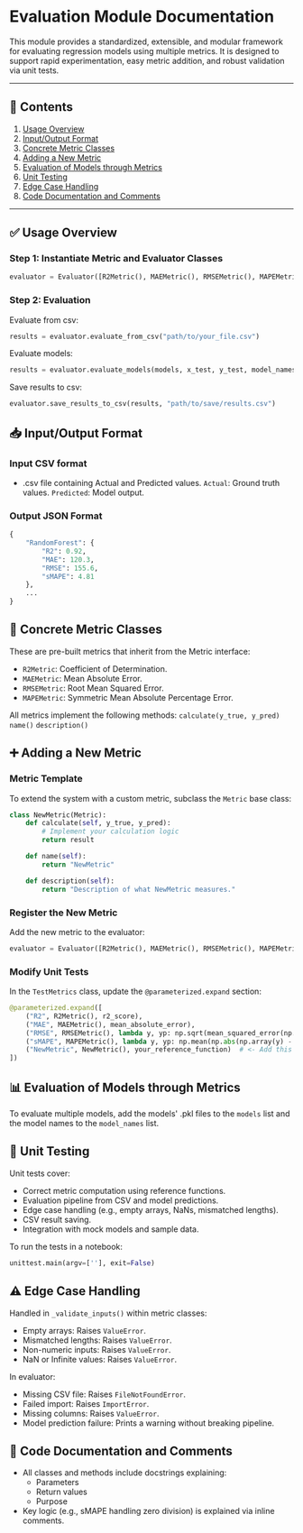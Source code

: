 # Evaluation Module Documentation

This module provides a standardized, extensible, and modular framework for evaluating regression models using multiple metrics. It is designed to support rapid experimentation, easy metric addition, and robust validation via unit tests.

---

## 📌 Contents

1. [Usage Overview](#usage-overview)
2. [Input/Output Format](#inputoutput-format)
3. [Concrete Metric Classes](#concrete-metric-classes)
4. [Adding a New Metric](#adding-a-new-metric)
5. [Evaluation of Models through Metrics](#evaluation-of-models-through-metrics)
6. [Unit Testing](#unit-testing)
7. [Edge Case Handling](#edge-case-handling)
8. [Code Documentation and Comments](#code-documentation-and-comments)

---

## ✅ Usage Overview

### Step 1: Instantiate Metric and Evaluator Classes

```python
evaluator = Evaluator([R2Metric(), MAEMetric(), RMSEMetric(), MAPEMetric()])
```

### Step 2: Evaluation

Evaluate from csv:
```python
results = evaluator.evaluate_from_csv("path/to/your_file.csv")
```

Evaluate models:
```python
results = evaluator.evaluate_models(models, x_test, y_test, model_names)
```

Save results to csv:
```python
evaluator.save_results_to_csv(results, "path/to/save/results.csv")
```

## 📥 Input/Output Format

### Input CSV format
- .csv file containing Actual and Predicted values.
`Actual`: Ground truth values.
`Predicted`: Model output.

### Output JSON Format
```python
{
    "RandomForest": {
        "R2": 0.92,
        "MAE": 120.3,
        "RMSE": 155.6,
        "sMAPE": 4.81
    },
    ...
}
```

## 🔢 Concrete Metric Classes

These are pre-built metrics that inherit from the Metric interface:
- `R2Metric`: Coefficient of Determination.
- `MAEMetric`: Mean Absolute Error.
- `RMSEMetric`: Root Mean Squared Error.
- `MAPEMetric`: Symmetric Mean Absolute Percentage Error.

All metrics implement the following methods:
`calculate(y_true, y_pred)`
`name()`
`description()`

## ➕ Adding a New Metric

### Metric Template

To extend the system with a custom metric, subclass the `Metric` base class:
```python
class NewMetric(Metric):
    def calculate(self, y_true, y_pred):
        # Implement your calculation logic
        return result

    def name(self):
        return "NewMetric"

    def description(self):
        return "Description of what NewMetric measures."
```

### Register the New Metric

Add the new metric to the evaluator:
```python
evaluator = Evaluator([R2Metric(), MAEMetric(), RMSEMetric(), MAPEMetric(), NewMetric()])
```

### Modify Unit Tests

In the `TestMetrics` class, update the `@parameterized.expand` section:
```python
@parameterized.expand([
    ("R2", R2Metric(), r2_score),
    ("MAE", MAEMetric(), mean_absolute_error),
    ("RMSE", RMSEMetric(), lambda y, yp: np.sqrt(mean_squared_error(np.array(y), np.array(yp)))),
    ("sMAPE", MAPEMetric(), lambda y, yp: np.mean(np.abs(np.array(y) - np.array(yp)) / (np.abs(np.array(y)) + np.abs(np.array(yp)) + 1e-10) * 100)),
    ("NewMetric", NewMetric(), your_reference_function)  # <- Add this
])
```

## 📊 Evaluation of Models through Metrics

To evaluate multiple models, add the models' .pkl files to the `models` list and the model names to the `model_names` list.

## 🧪 Unit Testing

Unit tests cover:
- Correct metric computation using reference functions.
- Evaluation pipeline from CSV and model predictions.
- Edge case handling (e.g., empty arrays, NaNs, mismatched lengths).
- CSV result saving.
- Integration with mock models and sample data.

To run the tests in a notebook:
```python
unittest.main(argv=[''], exit=False)
```

## ⚠ Edge Case Handling

Handled in `_validate_inputs()` within metric classes:
- Empty arrays: Raises `ValueError`.
- Mismatched lengths: Raises `ValueError`.
- Non-numeric inputs: Raises `ValueError`.
- NaN or Infinite values: Raises `ValueError`.

In evaluator:
- Missing CSV file: Raises `FileNotFoundError`.
- Failed import: Raises `ImportError`.
- Missing columns: Raises `ValueError`.
- Model prediction failure: Prints a warning without breaking pipeline.

## 🧾 Code Documentation and Comments

- All classes and methods include docstrings explaining:
    - Parameters
    - Return values
    - Purpose
- Key logic (e.g., sMAPE handling zero division) is explained via inline comments.